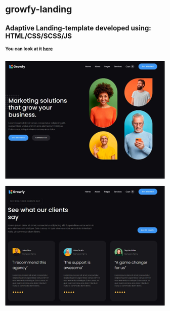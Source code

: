 # growfy-landing

Adaptive Landing-template developed using: HTML/CSS/SCSS/JS
---
#### You can look at it [here](https://illya-onyshchuk.github.io/growfy-landing/)
![growfy-landing](https://github.com/illya-onyshchuk/growfy-landing/blob/master/preview/preview1.jpg)
---
![growfy-landing](https://github.com/illya-onyshchuk/growfy-landing/blob/master/preview/preview.jpg)

